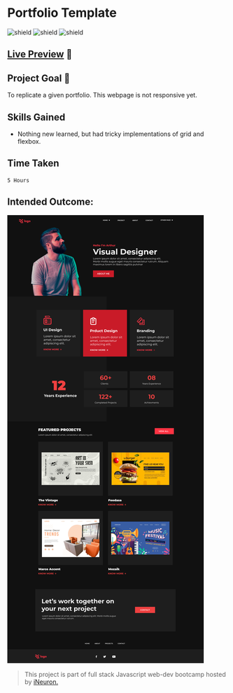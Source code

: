 # Portfolio Template

![shield](https://img.shields.io/badge/HTML5-E34F26?style=for-the-badge&logo=html5&logoColor=white) ![shield](https://img.shields.io/badge/CSS3-1572B6?style=for-the-badge&logo=css3&logoColor=white) ![shield](https://img.shields.io/badge/Vercel-000000?style=for-the-badge&logo=vercel&logoColor=white)

## [Live Preview](https://project-14.vercel.app/) :link:

## Project Goal :dart:

To replicate a given portfolio. This webpage is not responsive yet.

## Skills Gained

- Nothing new learned, but had tricky implementations of grid and flexbox.

## Time Taken

```
5 Hours
```

## Intended Outcome:

![Image](./images/15.png)

> This project is part of full stack Javascript web-dev bootcamp hosted by [iNeuron.](https://ineuron.ai/)
